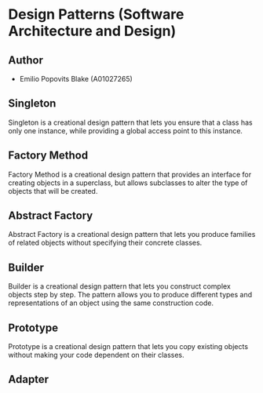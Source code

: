 # Design Patterns (Software Architecture and Design)

## Author
* Emilio Popovits Blake (A01027265)

## Singleton
Singleton is a creational design pattern that lets you ensure that a class has only one instance, while providing a global access point to this instance.

## Factory Method
Factory Method is a creational design pattern that provides an interface for creating objects in a superclass, but allows subclasses to alter the type of objects that will be created.

## Abstract Factory
Abstract Factory is a creational design pattern that lets you produce families of related objects without specifying their concrete classes.

## Builder
Builder is a creational design pattern that lets you construct complex objects step by step. The pattern allows you to produce different types and representations of an object using the same construction code.

## Prototype
Prototype is a creational design pattern that lets you copy existing objects without making your code dependent on their classes.

## Adapter